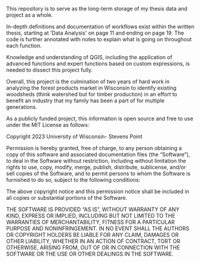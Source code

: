 This repository is to serve as the long-term storage of my thesis data and project as a whole.

In-depth definitions and documentation of workflows exist within the written thesis, starting at 'Data Analysis' on page 11 and ending on page 19. The code is further annotated with notes to explain what is going on throughout each function.

Knowledge and understanding of QGIS, including the application of advanced functions and expert functions based on custom expressions, is needed to dissect this project fully.

Overall, this project is the culmination of two years of hard work in analyzing the forest products market in Wisconsin to identify existing woodsheds (think watershed but for timber production) in an effort to benefit an industry that my family has been a part of for multiple generations.

As a publicly funded project, this information is open source and free to use under the MIT License as follows:


Copyright 2023 University of Wisconsin- Stevens Point

Permission is hereby granted, free of charge, to any person obtaining a copy of this software and associated documentation files (the “Software”), to deal in the Software without restriction, including without limitation the rights to use, copy, modify, merge, publish, distribute, sublicense, and/or sell copies of the Software, and to permit persons to whom the Software is furnished to do so, subject to the following conditions:

The above copyright notice and this permission notice shall be included in all copies or substantial portions of the Software.

THE SOFTWARE IS PROVIDED “AS IS”, WITHOUT WARRANTY OF ANY KIND, EXPRESS OR IMPLIED, INCLUDING BUT NOT LIMITED TO THE WARRANTIES OF MERCHANTABILITY, FITNESS FOR A PARTICULAR PURPOSE AND NONINFRINGEMENT. IN NO EVENT SHALL THE AUTHORS OR COPYRIGHT HOLDERS BE LIABLE FOR ANY CLAIM, DAMAGES OR OTHER LIABILITY, WHETHER IN AN ACTION OF CONTRACT, TORT OR OTHERWISE, ARISING FROM, OUT OF OR IN CONNECTION WITH THE SOFTWARE OR THE USE OR OTHER DEALINGS IN THE SOFTWARE.
